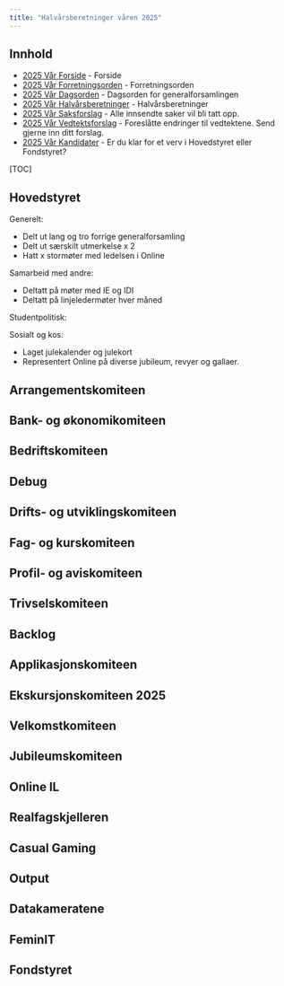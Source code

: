 ```yaml
---
title: "Halvårsberetninger våren 2025"
---
```


## Innhold

- [2025 Vår Forside](/generalforsamlingen/genfors2025v) - Forside
- [2025 Vår Forretningsorden](/generalforsamlingen/genfors2025v/forretningsorden) - Forretningsorden
- [2025 Vår Dagsorden](/generalforsamlingen/genfors2025v/dagsorden) - Dagsorden for generalforsamlingen
- [2025 Vår Halvårsberetninger](/generalforsamlingen/genfors2025V/aarsberetninger) - Halvårsberetninger
- [2025 Vår Saksforslag](/generalforsamlingen/genfors2025v/saksforslag) - Alle innsendte saker vil bli tatt opp.
- [2025 Vår Vedtektsforslag](/generalforsamlingen/genfors2025v/vedtekstforslag) - Foreslåtte endringer til vedtektene. Send gjerne inn ditt forslag.
- [2025 Vår Kandidater](/generalforsamlingen/genfors2025v/valg) - Er du klar for et verv i Hovedstyret eller Fondstyret?

[TOC]

## Hovedstyret

Generelt:

- Delt ut lang og tro forrige generalforsamling
- Delt ut særskilt utmerkelse x 2
- Hatt x stormøter med ledelsen i Online

Samarbeid med andre:

- Deltatt på møter med IE og IDI
- Deltatt på linjeledermøter hver måned

Studentpolitisk:

Sosialt og kos:

- Laget julekalender og julekort
- Representert Online på diverse jubileum, revyer og gallaer.

## Arrangementskomiteen

## Bank- og økonomikomiteen

## Bedriftskomiteen

## Debug

## Drifts- og utviklingskomiteen

## Fag- og kurskomiteen

## Profil- og aviskomiteen

## Trivselskomiteen

## Backlog

## Applikasjonskomiteen

## Ekskursjonskomiteen 2025

## Velkomstkomiteen

## Jubileumskomiteen

## Online IL

## Realfagskjelleren

## Casual Gaming

## Output

## Datakameratene

## FeminIT

## Fondstyret
